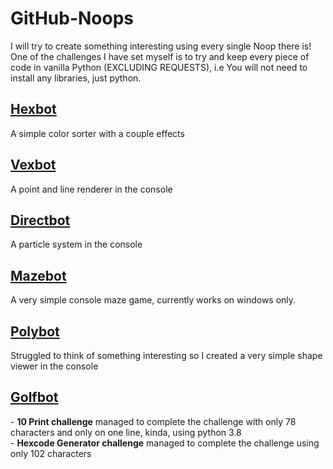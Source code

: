 # GitHub-Noops
I will try to create something interesting using every single Noop there is!
One of the challenges I have set myself is to try and keep every piece of code in vanilla Python (EXCLUDING REQUESTS), i.e You will not need to install any libraries, just python. 

<h2><a href="https://noopschallenge.com/challenges/hexbot">Hexbot</a></h2>
A simple color sorter with a couple effects

<h2><a href="https://noopschallenge.com/challenges/vexbot">Vexbot</a></h2>
A point and line renderer in the console

<h2><a href="https://noopschallenge.com/challenges/directbot">Directbot</a></h2>
A particle system in the console

<h2><a href="https://noopschallenge.com/challenges/mazebot">Mazebot</a></h2>
A very simple console maze game, currently works on windows only.

<h2><a href="https://noopschallenge.com/challenges/polybot">Polybot</a></h2>
Struggled to think of something interesting so I created a very simple shape viewer in the console

<h2><a href="https://noopschallenge.com/challenges/golfbot">Golfbot</a></h2>
 - <strong>10 Print challenge</strong>
   managed to complete the challenge with only 78 characters and only on one line, kinda, using python 3.8<br>
 - <strong>Hexcode Generator challenge</strong>
   managed to complete the challenge using only 102 characters  
